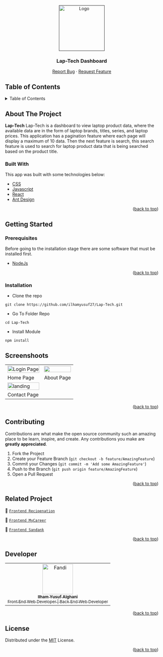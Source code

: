 <div id="top"></div>

<!-- PROJECT LOGO -->
<br />
<div align="center">
  <a href="">
    <img src="https://res.cloudinary.com/dbi5h4hdg/image/upload/v1662882113/porto/Lap-Tech/logo_kfgwek.svg" alt="Logo" width="150px">
  </a>

  <h3 align="center">Lap-Tech Dashboard</h3>

  <p align="center">
    <a href="https://github.com/ilhamyusuf27/Lap-Tech/issues">Report Bug</a>
    ·
    <a href="https://github.com/ilhamyusuf27/Lap-Tech/issues">Request Feature</a>
  </p>
</div>

<!-- TABLE OF CONTENTS -->

## Table of Contents

<details>
  <summary>Table of Contents</summary>
  <ol>
    <li>
      <a href="#about-the-project">About The Project</a>
      <ul>
        <li><a href="#built-with">Built With</a></li>
      </ul>
    </li>
    <li>
      <a href="#getting-started">Getting Started</a>
      <ul>
        <li><a href="#prerequisites">Prerequisites</a></li>
        <li><a href="#installation">Installation</a></li>
      </ul>
    </li>
    <li><a href="#screenshoots">Screenshots</a></li>
    <li><a href="#contributing">Contributing</a></li>
    <li><a href="#related-project">Related Project</a></li>
    <li><a href="#our-team">Contact</a></li>
    <li><a href="#license">License</a></li>
  </ol>
</details>

<!-- ABOUT THE PROJECT -->

## About The Project

**Lap-Tech** Lap-Tech is a dashboard to view laptop product data, where the available data are in the form of laptop brands, titles, series, and laptop prices. This application has a pagination feature where each page will display a maximum of 10 data. Then the next feature is search, this search feature is used to search for laptop product data that is being searched based on the product title.

### Built With

This app was built with some technologies below:

- [CSS](https://developer.mozilla.org/en-US/docs/Web/CSS)
- [Javascript](https://www.javascript.com/)
- [React](https://reactjs.org/)
- [Ant Design](https://ant.design/)

<p align="right">(<a href="#top">back to top</a>)</p>

<!-- GETTING STARTED -->

## Getting Started

### Prerequisites

Before going to the installation stage there are some software that must be installed first.

- [NodeJs](https://nodejs.org/en/download/)

<p align="right">(<a href="#top">back to top</a>)</p>

### Installation

- Clone the repo

```
git clone https://github.com/ilhamyusuf27/Lap-Tech.git
```

- Go To Folder Repo

```
cd Lap-Tech
```

- Install Module

```
npm install
```

## Screenshoots

<p align="center" display=flex>
   
<table>
 
  <tr>
    <td><image src="https://res.cloudinary.com/dbi5h4hdg/image/upload/v1662881590/porto/Lap-Tech/Homepage_z6db5v.png" alt="Login Page" width=100%></td>
    <td><image src="https://res.cloudinary.com/dbi5h4hdg/image/upload/v1662881591/porto/Lap-Tech/About_twh8tm.png" width=100%/></td>
  </tr>
   <tr>
    <td>Home Page</td>
    <td>About Page</td>
  </tr>
  <tr>
    <td><image src="https://res.cloudinary.com/dbi5h4hdg/image/upload/v1662881590/porto/Lap-Tech/Contact_fbmyg0.png" alt="landing" width=100%></td>
  </tr>
  <tr>
    <td>Contact Page</td>
  </tr>
  
</table>
      
</p>
<p align="right">(<a href="#top">back to top</a>)</p>

## Contributing

Contributions are what make the open source community such an amazing place to be learn, inspire, and create. Any contributions you make are **greatly appreciated**.

1. Fork the Project
2. Create your Feature Branch (`git checkout -b feature/AmazingFeature`)
3. Commit your Changes (`git commit -m 'Add some AmazingFeature'`)
4. Push to the Branch (`git push origin feature/AmazingFeature`)
5. Open a Pull Request

<p align="right">(<a href="#top">back to top</a>)</p>

## Related Project

:rocket: [`Frontend Recipenation`](https://github.com/ilhamyusuf27/React-FrontEnd-Recipenation)

:rocket: [`Frontend MyCareer`](https://github.com/ilhamyusuf27/bypass-front-end)

:rocket: [`Frontend Sandank`](https://github.com/ilhamyusuf27/sandank-fe)

<p align="right">(<a href="#top">back to top</a>)</p>

## Developer

<center>
  <table>
    <tr>
      <td align="center">
        <a href="https://github.com/ilhamyusuf27">
          <img width="100" src="https://avatars.githubusercontent.com/u/43610978?s=400&u=76c4f9fc270cb7cb6e82570927b32973161aa970&v=4" alt="Fandi"><br/>
          <sub><b>Ilham Yusuf Alghani</b></sub> <br/>
          <sub>Front End Web Developer | Back End Web Developer</sub>
        </a>
      </td>
  </table>
</center>

<p align="right">(<a href="#top">back to top</a>)</p>

## License

Distributed under the [MIT](/LICENSE) License.

<p align="right">(<a href="#top">back to top</a>)</p>

